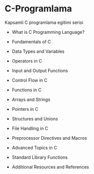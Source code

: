 # C-Programlama
Kapsamli C programlama egitimi serisi

- What is C Programming Language?

- Fundamentals of C

- Data Types and Variables

- Operators in C

- Input and Output Functions

- Control Flow in C

- Functions in C

- Arrays and Strings

- Pointers in C

- Structures and Unions

- File Handling in C

- Preprocessor Directives and Macros

- Advanced Topics in C

- Standard Library Functions

- Additional Resources and References

